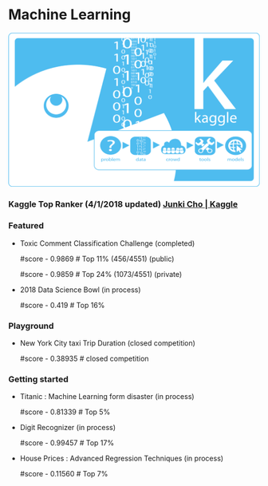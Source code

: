 # Machine Learning

![alt text](/image/KAGGLE+hUB101.png "cover_image")

### Kaggle Top Ranker (4/1/2018 updated) [Junki Cho | Kaggle](https://www.kaggle.com/jungi21cc)

### Featured

  - Toxic Comment Classification Challenge (completed)

      #score - 0.9869  # Top 11% (456/4551) (public)

      #score - 0.9859  # Top 24% (1073/4551) (private)

  - 2018 Data Science Bowl (in process)

      #score - 0.419  # Top 16%

### Playground

  - New York City taxi Trip Duration (closed competition)

      #score - 0.38935 # closed competition

### Getting started

  - Titanic : Machine Learning form disaster (in process)

      #score - 0.81339 # Top 5%

  - Digit Recognizer (in process)

      #score - 0.99457 # Top 17%

  - House Prices : Advanced Regression Techniques (in process)

      #score - 0.11560 # Top 7%
